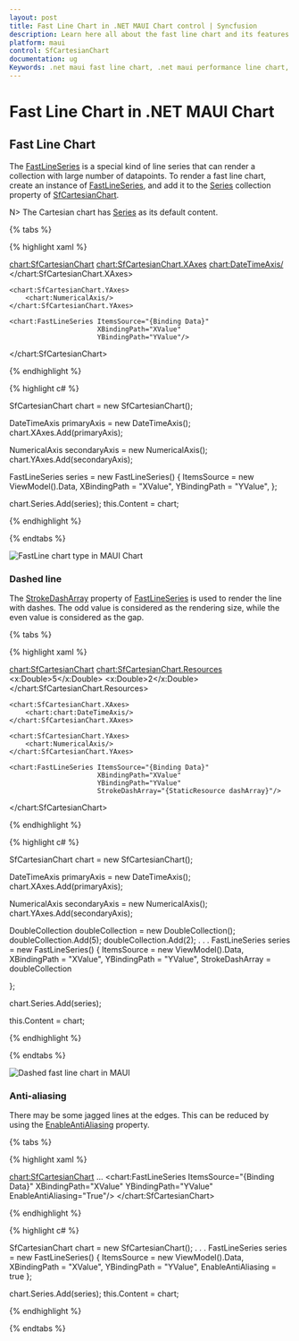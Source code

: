 ```yaml
---
layout: post
title: Fast Line Chart in .NET MAUI Chart control | Syncfusion
description: Learn here all about the fast line chart and its features in Syncfusion .NET MAUI Chart (SfCartesianChart) control.
platform: maui
control: SfCartesianChart
documentation: ug
Keywords: .net maui fast line chart, .net maui performance line chart, fast line chart customization .net maui, syncfusion maui fast line chart, cartesian fast line chart maui, cartesian performance line chart maui, .net maui chart fast line visualization.
---
```


# Fast Line Chart in .NET MAUI Chart

## Fast Line Chart

The [FastLineSeries](https://help.syncfusion.com/cr/maui/Syncfusion.Maui.Charts.FastLineSeries.html) is a special kind of line series that can render a collection with large number of datapoints. To render a fast line chart, create an instance of [FastLineSeries](https://help.syncfusion.com/cr/maui/Syncfusion.Maui.Charts.FastLineSeries.html), and add it to the [Series](https://help.syncfusion.com/cr/maui/Syncfusion.Maui.Charts.SfCartesianChart.html#Syncfusion_Maui_Charts_SfCartesianChart_Series) collection property of [SfCartesianChart](https://help.syncfusion.com/cr/maui/Syncfusion.Maui.Charts.SfCartesianChart.html). 

N> The Cartesian chart has [Series](https://help.syncfusion.com/cr/maui/Syncfusion.Maui.Charts.SfCartesianChart.html#Syncfusion_Maui_Charts_SfCartesianChart_Series) as its default content.

{% tabs %}

{% highlight xaml %}

<chart:SfCartesianChart>
    <chart:SfCartesianChart.XAxes>
        <chart:DateTimeAxis/>
    </chart:SfCartesianChart.XAxes>

    <chart:SfCartesianChart.YAxes>
        <chart:NumericalAxis/>
    </chart:SfCartesianChart.YAxes>  
                
    <chart:FastLineSeries ItemsSource="{Binding Data}"
                          XBindingPath="XValue"
                          YBindingPath="YValue"/>
</chart:SfCartesianChart>

{% endhighlight %}

{% highlight c# %}

SfCartesianChart chart = new SfCartesianChart();

DateTimeAxis primaryAxis = new DateTimeAxis();
chart.XAxes.Add(primaryAxis);

NumericalAxis secondaryAxis = new NumericalAxis();
chart.YAxes.Add(secondaryAxis);

FastLineSeries series = new FastLineSeries()
{
    ItemsSource = new ViewModel().Data,
    XBindingPath = "XValue",
    YBindingPath = "YValue",
};

chart.Series.Add(series);
this.Content = chart;

{% endhighlight %}

{% endtabs %}

![FastLine chart type in MAUI Chart](Chart-types-images/maui_fastline_chart.png)

### Dashed line

The [StrokeDashArray](https://help.syncfusion.com/cr/maui/Syncfusion.Maui.Charts.FastLineSeries.html#Syncfusion_Maui_Charts_FastLineSeries_StrokeDashArray) property of [FastLineSeries](https://help.syncfusion.com/cr/maui/Syncfusion.Maui.Charts.FastLineSeries.html) is used to render the line with dashes. The odd value is considered as the rendering size, while the even value is considered as the gap.

{% tabs %}

{% highlight xaml %}

<chart:SfCartesianChart>
    <chart:SfCartesianChart.Resources>
        <DoubleCollection x:Key="dashArray">
            <x:Double>5</x:Double>
            <x:Double>2</x:Double>
        </DoubleCollection>
    </chart:SfCartesianChart.Resources>

    <chart:SfCartesianChart.XAxes>
        <chart:chart:DateTimeAxis/>
    </chart:SfCartesianChart.XAxes>

    <chart:SfCartesianChart.YAxes>
        <chart:NumericalAxis/>
    </chart:SfCartesianChart.YAxes>  

    <chart:FastLineSeries ItemsSource="{Binding Data}"
                          XBindingPath="XValue"
                          YBindingPath="YValue" 
                          StrokeDashArray="{StaticResource dashArray}"/>
</chart:SfCartesianChart>

{% endhighlight %}

{% highlight c# %}

SfCartesianChart chart = new SfCartesianChart();

DateTimeAxis primaryAxis = new DateTimeAxis();
chart.XAxes.Add(primaryAxis);

NumericalAxis secondaryAxis = new NumericalAxis();
chart.YAxes.Add(secondaryAxis);

DoubleCollection doubleCollection = new DoubleCollection();
doubleCollection.Add(5);
doubleCollection.Add(2);
. . .
FastLineSeries series = new FastLineSeries()
{
    ItemsSource = new ViewModel().Data,
    XBindingPath = "XValue",
    YBindingPath = "YValue",
    StrokeDashArray = doubleCollection

};

chart.Series.Add(series);

this.Content = chart;

{% endhighlight %}

{% endtabs %}

![Dashed fast line chart in MAUI](Chart-types-images/maui_dashed_fastline_chart.png)

### Anti-aliasing

There may be some jagged lines at the edges. This can be reduced by using the [EnableAntiAliasing](https://help.syncfusion.com/cr/maui/Syncfusion.Maui.Charts.FastLineSeries.html#Syncfusion_Maui_Charts_FastLineSeries_EnableAntiAliasing) property.

{% tabs %}

{% highlight xaml %}

<chart:SfCartesianChart>
    ...
    <chart:FastLineSeries ItemsSource="{Binding Data}"
                          XBindingPath="XValue"
                          YBindingPath="YValue"
                          EnableAntiAliasing="True"/>
</chart:SfCartesianChart>

{% endhighlight %}

{% highlight c# %}

SfCartesianChart chart = new SfCartesianChart();
. . .
FastLineSeries series = new FastLineSeries()
{
    ItemsSource = new ViewModel().Data,
    XBindingPath = "XValue",
    YBindingPath = "YValue",
    EnableAntiAliasing = true
};

chart.Series.Add(series);
this.Content = chart;

{% endhighlight %}

{% endtabs %}